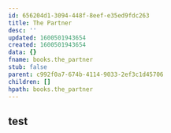 ```yaml
---
id: 656204d1-3094-448f-8eef-e35ed9fdc263
title: The Partner
desc: ''
updated: 1600501943654
created: 1600501943654
data: {}
fname: books.the_partner
stub: false
parent: c992f0a7-674b-4114-9033-2ef3c1d45706
children: []
hpath: books.the_partner
---
```

## test
